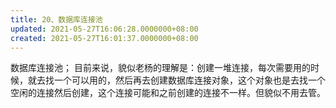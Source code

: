 ```yaml
---
title: 20、数据库连接池
updated: 2021-05-27T16:06:28.0000000+08:00
created: 2021-05-27T16:01:37.0000000+08:00
---
```


数据库连接池；
目前来说，貌似老杨的理解是：创建一堆连接，每次需要用的时候，就去找一个可以用的，然后再去创建数据库连接对象，这个对象也是去找一个空闲的连接然后创建，这个连接可能和之前创建的连接不一样。但貌似不用去管。
